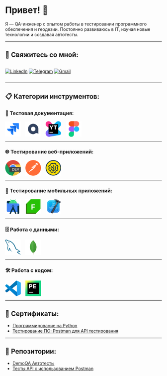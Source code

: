 # Привет! 👋

Я — QA-инженер с опытом работы в тестировании программного обеспечения и геодезии. Постоянно развиваюсь в IT, изучая новые технологии и создавая автотесты.

---

## 🌟 Свяжитесь со мной:

<div align="center" style="display: flex; gap: 10px;">

[![LinkedIn](https://img.shields.io/badge/-LinkedIn-090909?style=for-the-badge&logo=linkedin&logoColor=007BB6)](https://www.linkedin.com/in/wannatoqa/)
[![Telegram](https://img.shields.io/badge/-Telegram-090909?style=for-the-badge&logo=telegram&logoColor=27A0D9)](https://t.me/romalik)
[![Gmail](https://img.shields.io/badge/-Gmail-090909?style=for-the-badge&logo=gmail&logoColor=EA4335)](mailto:romaliku@gmail.com)

</div>

---

## 📋 Категории инструментов:

### 📝 Тестовая документация:
<div align="center" style="display: flex; gap: 15px;">
  <img src="icons/Jira.svg" alt="JIRA" width="50" height="50" title="JIRA">
  <img src="icons/QASE.png" alt="Qase" width="50" height="50" title="Qase">
  <img src="icons/Youtrack.png" alt="YouTrack" width="50" height="50" title="YouTrack">
  <img src="icons/Figma.svg" alt="Figma" width="50" height="50" title="Figma">
</div>

---

### 🌐 Тестирование веб-приложений:
<div align="center" style="display: flex; gap: 15px;">
  <img src="icons/ChromeDev.png" alt="Chrome DevTools" width="50" height="50" title="Chrome DevTools">
  <img src="icons/Postman.png" alt="Postman" width="50" height="50" title="Postman">
  <img src="icons/Soapui.svg" alt="SoapUI" width="50" height="50" title="SoapUI">
</div>

---

### 📱 Тестирование мобильных приложений:
<div align="center" style="display: flex; gap: 15px;">
  <img src="icons/androidsdk.svg" alt="Android SDK" width="50" height="50" title="Android SDK">
  <img src="icons/fiddler.png" alt="Fiddler" width="50" height="50" title="Fiddler">
  <img src="icons/Xcode.svg" alt="Xcode" width="50" height="50" title="Xcode">
</div>

---

### 🗄️ Работа с данными:
<div align="center" style="display: flex; gap: 15px;">
  <img src="icons/mysql.svg" alt="MySQL" width="50" height="50" title="MySQL">
  <img src="icons/mongodb.svg" alt="MongoDB" width="50" height="50" title="MongoDB">
</div>

---

### 🛠️ Работа с кодом:
<div align="center" style="display: flex; gap: 15px;">
  <img src="icons/visualstudio.svg" alt="Visual Studio" width="50" height="50" title="Visual Studio">
  <img src="icons/PyCharm.png" alt="PyCharm" width="50" height="50" title="PyCharm">
</div>

---

## 📜 Сертификаты:

- [Программирование на Python](https://stepik.org/cert/2506692?lang=en)
- [Тестирование ПО: Postman для API тестирования](https://stepik.org/cert/2213124?lang=en)

---

## 📂 Репозитории:

- [DemoQA Автотесты](https://github.com/ваш-профиль/demoqa-tests)
- [Тесты API с использованием Postman](https://github.com/ваш-профиль/postman-tests)
